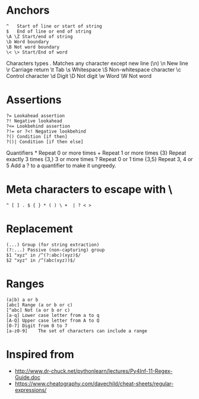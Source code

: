 # Anchors
    ^	Start of line or start of string
    $	End of line or end of string
    \A \Z Start/end of string
    \b Word boundary
    \B Not word boundary
    \< \> Start/End of word

Characters types
    .	Matches any character except new line (\n)
    \n New line
    \r Carriage return
    \t Tab
    \s Whitespace
    \S Non-whitespace character
    \c Control character
    \d Digit
    \D Not digit
    \w Word
    \W Not word

# Assertions
    ?= Lookahead assertion
    ?! Negative lookahead
    ?<= Lookbehind assertion
    ?!= or ?<! Negative lookbehind
    ?() Condition [if then]
    ?()| Condition [if then else]
    

Quantifiers
    * Repeat 0 or more times
    + Repeat 1 or more times
    {3} Repeat exactly 3 times
    {3,} 3 or more times
    ? Repeat 0 or 1 time
    {3,5} Repeat 3, 4 or 5
    Add a ? to a quantifier to make it ungreedy.

# Meta characters to escape with \
    ^ [ ] . $ { } * ( ) \ +  | ? < >

# Replacement
    (...) Group (for string extraction)
    (?:...) Passive (non-c­apt­uring) group
    $1 "­xyz­" in /^(?:a­bc)­(xyz)$/
    $2 "­xyz­" in /^(abc­(xy­z))$/

# Ranges
    (a|b) a or b
    [abc] Range (a or b or c)
    [^abc] Not (a or b or c)
    [a-q] Lower case letter from a to q
    [A-Q] Upper case letter from A to Q
    [0-7] Digit from 0 to 7
    [a-z0-9]	The set of characters can include a range

# Inspired from
* http://www.dr-chuck.net/pythonlearn/lectures/Py4Inf-11-Regex-Guide.doc
* https://www.cheatography.com/davechild/cheat-sheets/regular-expressions/